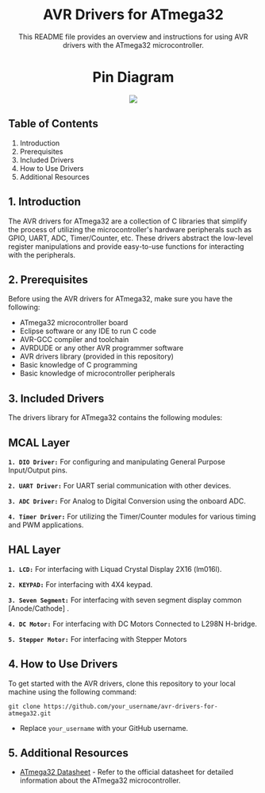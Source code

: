 <div align="center">
  <h1>AVR Drivers for ATmega32</h1>
  <p>This README file provides an overview and instructions for using AVR drivers with the ATmega32 microcontroller.</p>
  <h1>Pin  Diagram </h1>
  <img src="https://github.com/MahmoudSamy511/AVR-Drivers/assets/95527475/a727be48-296e-4e76-bd9e-3883125ee2c5">
</div>

## Table of Contents
1. Introduction
2. Prerequisites
3. Included Drivers
4. How to Use Drivers
5. Additional Resources

## 1. Introduction

The AVR drivers for ATmega32 are a collection of C libraries that simplify the process of utilizing the microcontroller's hardware peripherals such as GPIO, UART, ADC, Timer/Counter, etc. These drivers abstract the low-level register manipulations and provide easy-to-use functions for interacting with the peripherals.

## 2. Prerequisites

Before using the AVR drivers for ATmega32, make sure you have the following:

- ATmega32 microcontroller board
- Eclipse software or any IDE to run C code
- AVR-GCC compiler and toolchain
- AVRDUDE or any other AVR programmer software
- AVR drivers library (provided in this repository)
- Basic knowledge of C programming
- Basic knowledge of microcontroller peripherals

## 3. Included Drivers

  The drivers library for ATmega32 contains the following modules:
  ## MCAL Layer
   **`1. DIO Driver:`** For configuring and manipulating General Purpose Input/Output pins.
   
   **`2. UART Driver:`** For UART serial communication with other devices.
   
   **`3. ADC Driver:`** For Analog to Digital Conversion using the onboard ADC.
   
   **`4. Timer Driver:`** For utilizing the Timer/Counter modules for various timing and PWM applications.
  ## HAL Layer
   **`1. LCD:`** For interfacing with Liquad Crystal Display 2X16 (lm016l).
      
   **`2. KEYPAD:`** For interfacing with 4X4 keypad.
      
   **`3. Seven Segment:`** For interfacing with seven segment display common [Anode/Cathode] .
      
   **`4. DC Motor:`** For interfacing with  DC Motors Connected to L298N H-bridge.
      
   **`5. Stepper Motor:`** For interfacing with Stepper Motors
## 4. How to Use Drivers
  To get started with the AVR drivers, clone this repository to your local machine using the following command:

  `git clone https://github.com/your_username/avr-drivers-for-atmega32.git`
  
  - Replace `your_username` with your GitHub username.
  ## 5. Additional Resources
  - [ATmega32 Datasheet](https://www.microchip.com/en-us/product/ATmega32) - Refer to the official datasheet for detailed information about the ATmega32 microcontroller.
